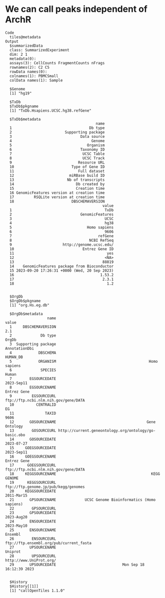 # We can call peaks independent of ArchR

    Code
      tiles@metadata
    Output
      $summarizedData
      class: SummarizedExperiment 
      dim: 2 1 
      metadata(0):
      assays(3): CellCounts FragmentCounts nFrags
      rownames(2): C2 C5
      rowData names(0):
      colnames(1): PBMCSmall
      colData names(1): Sample
      
      $Genome
      [1] "hg19"
      
      $TxDb
      $TxDb$pkgname
      [1] "TxDb.Hsapiens.UCSC.hg38.refGene"
      
      $TxDb$metadata
                                             name
      1                                   Db type
      2                        Supporting package
      3                               Data source
      4                                    Genome
      5                                  Organism
      6                               Taxonomy ID
      7                                UCSC Table
      8                                UCSC Track
      9                              Resource URL
      10                          Type of Gene ID
      11                             Full dataset
      12                         miRBase build ID
      13                        Nb of transcripts
      14                            Db created by
      15                            Creation time
      16 GenomicFeatures version at creation time
      17         RSQLite version at creation time
      18                          DBSCHEMAVERSION
                                                value
      1                                          TxDb
      2                               GenomicFeatures
      3                                          UCSC
      4                                          hg38
      5                                  Homo sapiens
      6                                          9606
      7                                       refGene
      8                                   NCBI RefSeq
      9                       http://genome.ucsc.edu/
      10                               Entrez Gene ID
      11                                          yes
      12                                         <NA>
      13                                        88819
      14    GenomicFeatures package from Bioconductor
      15 2023-09-20 17:26:31 +0000 (Wed, 20 Sep 2023)
      16                                       1.53.2
      17                                        2.3.1
      18                                          1.2
      
      
      $OrgDb
      $OrgDb$pkgname
      [1] "org.Hs.eg.db"
      
      $OrgDb$metadata
                       name                                                 value
      1     DBSCHEMAVERSION                                                   2.1
      2             Db type                                                 OrgDb
      3  Supporting package                                         AnnotationDbi
      4            DBSCHEMA                                              HUMAN_DB
      5            ORGANISM                                          Homo sapiens
      6             SPECIES                                                 Human
      7        EGSOURCEDATE                                            2023-Sep11
      8        EGSOURCENAME                                           Entrez Gene
      9         EGSOURCEURL                  ftp://ftp.ncbi.nlm.nih.gov/gene/DATA
      10          CENTRALID                                                    EG
      11              TAXID                                                  9606
      12       GOSOURCENAME                                         Gene Ontology
      13        GOSOURCEURL http://current.geneontology.org/ontology/go-basic.obo
      14       GOSOURCEDATE                                            2023-07-27
      15     GOEGSOURCEDATE                                            2023-Sep11
      16     GOEGSOURCENAME                                           Entrez Gene
      17      GOEGSOURCEURL                  ftp://ftp.ncbi.nlm.nih.gov/gene/DATA
      18     KEGGSOURCENAME                                           KEGG GENOME
      19      KEGGSOURCEURL                  ftp://ftp.genome.jp/pub/kegg/genomes
      20     KEGGSOURCEDATE                                            2011-Mar15
      21       GPSOURCENAME             UCSC Genome Bioinformatics (Homo sapiens)
      22        GPSOURCEURL                                                      
      23       GPSOURCEDATE                                            2023-Aug20
      24       ENSOURCEDATE                                            2023-May10
      25       ENSOURCENAME                                               Ensembl
      26        ENSOURCEURL               ftp://ftp.ensembl.org/pub/current_fasta
      27       UPSOURCENAME                                               Uniprot
      28        UPSOURCEURL                               http://www.UniProt.org/
      29       UPSOURCEDATE                              Mon Sep 18 16:12:39 2023
      
      
      $History
      $History[[1]]
      [1] "callOpenTiles 1.1.0"
      
      

